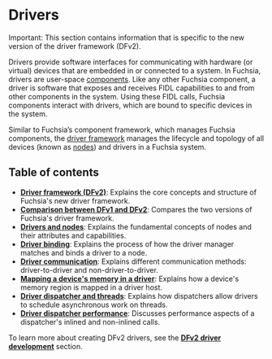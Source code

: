 # Drivers

Important: This section contains information that is specific to the new
version of the driver framework (DFv2).

Drivers provide software interfaces for communicating with hardware (or virtual)
devices that are embedded in or connected to a system. In Fuchsia, drivers are
user-space [components][components]. Like any other Fuchsia component, a driver
is software that exposes and receives FIDL capabilities to and from other
components in the system. Using these FIDL calls, Fuchsia components interact
with drivers, which are bound to specific devices in the system.

Similar to Fuchsia’s component framework, which manages Fuchsia components, the
[driver framework][driver-framework] manages the lifecycle and topology of
all devices (known as [nodes][nodes]) and drivers in a Fuchsia system.

## Table of contents

*  [**Driver framework (DFv2)**][driver-framework]: Explains the core concepts
   and structure of Fuchsia's new driver framework.
*  [**Comparison between DFv1 and DFv2**][dfv1-and-dfv2]: Compares the two
   versions of Fuchsia's driver framework.
*  [**Drivers and nodes**][nodes]: Explains the fundamental concepts of nodes
   and their attributes and capabilities.
*  [**Driver binding**][driver-binding]: Explains the process of how the driver
   manager matches and binds a driver to a node.
*  [**Driver communication**][driver-communication]: Explains different
   communication methods: driver-to-driver and non-driver-to-driver.
*  [**Mapping a device's memory in a driver**][mapping-memory]: Explains
   how a device's memory region is mapped in a driver host.
*  [**Driver dispatcher and threads**][driver-dispatcher]: Explains how
   dispatchers allow drivers to schedule asynchronous work on threads.
*  [**Driver dispatcher performance**][driver-dispatcher-performance]:
   Discusses performance aspects of a dispatcher's inlined and non-inlined
   calls.

To learn more about creating DFv2 drivers, see the
[**DFv2 driver development**][dfv2-overview] section.

<!-- Reference links -->

[components]: /docs/concepts/components/v2/README.md
[driver-framework]: driver_framework.md
[dfv1-and-dfv2]: comparison_between_dfv1_and_dfv2.md
[nodes]: drivers_and_nodes.md
[driver-binding]: driver_binding.md
[driver-communication]: driver_communication.md
[mapping-memory]: mapping-a-devices-memory-in-a-driver.md
[driver-dispatcher]: driver-dispatcher-and-threads.md
[driver-dispatcher-performance]: driver-dispatcher-performance.md
[dfv2-overview]: /docs/development/drivers/dfv2-overview.md
